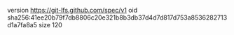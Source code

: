 version https://git-lfs.github.com/spec/v1
oid sha256:41ee20b79f7db8806c20e321b8b3db37d4d7d817d753a8536282713d1a7fa8a5
size 120
